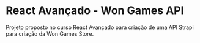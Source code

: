 # React Avançado - Won Games API

Projeto proposto no curso React Avançado para criação de uma API Strapi para criação da Won Games Store.